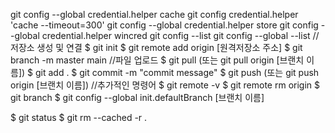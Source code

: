 git config --global credential.helper cache
git config credential.helper 'cache --timeout=300'
git config --global credential.helper store
git config --global credential.helper wincred
git config --list
git config --global --list
//저장소 생성 및 연결
$ git init
$ git remote add origin [원격저장소 주소]
$ git branch -m master main
//파일 업로드
$ git pull (또는 git pull origin [브랜치 이름])
$ git add .
$ git commit -m "commit message"
$ git push (또는 git push origin [브랜치 이름])
//추가적인 명령어
$ git remote -v
$ git remote rm origin
$ git branch
$ git config --global init.defaultBranch [브랜치 이름]

$ git status
$ git rm --cached -r .

